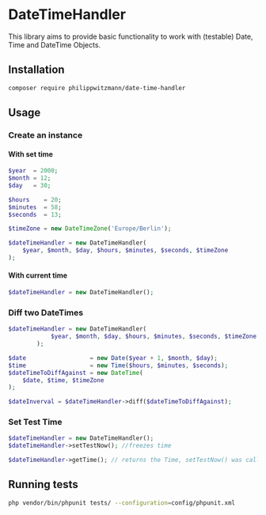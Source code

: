 # DateTimeHandler

This library aims to provide basic functionality to work with (testable)
Date, Time and DateTime Objects. 

## Installation

````bash
composer require philippwitzmann/date-time-handler
````

## Usage

### Create an instance

#### With set time
```php
$year  = 2000;
$month = 12;
$day   = 30;

$hours    = 20;
$minutes  = 58;
$seconds  = 13;

$timeZone = new DateTimeZone('Europe/Berlin');

$dateTimeHandler = new DateTimeHandler(
    $year, $month, $day, $hours, $minutes, $seconds, $timeZone
);
```

#### With current time
```php
$dateTimeHandler = new DateTimeHandler();
```

### Diff two DateTimes
```php
$dateTimeHandler = new DateTimeHandler(
            $year, $month, $day, $hours, $minutes, $seconds, $timeZone
        );

$date                  = new Date($year + 1, $month, $day);
$time                  = new Time($hours, $minutes, $seconds);
$dateTimeToDiffAgainst = new DateTime(
    $date, $time, $timeZone
);

$dateInverval = $dateTimeHandler->diff($dateTimeToDiffAgainst);
```

### Set Test Time
```php
$dateTimeHandler = new DateTimeHandler();
$dateTimeHandler->setTestNow(); //freezes time

$dateTimeHandler->getTime(); // returns the Time, setTestNow() was called at.
```

## Running tests
```bash
php vendor/bin/phpunit tests/ --configuration=config/phpunit.xml
```